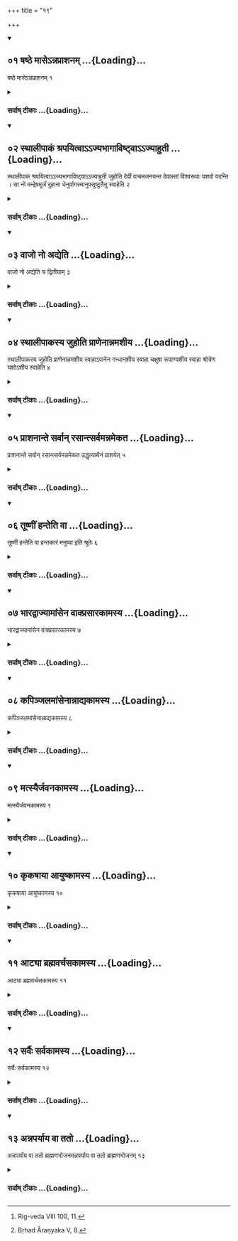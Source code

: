 +++
title = "१९"

+++
<div class="js_include" includetitle="true" newlevelforh1="2" unfilled url="/vedAH_yajuH/vAjasaneyam/sUtram/pAraskara-gRhyam/vishvAsa-prastutiH/1/19/01_ShaShThe_mAse-nnaprAshanam.md">
<details open><summary><h2>०१ षष्ठे मासेऽन्नप्राशनम् ...{Loading}...</h2></summary>

षष्ठे मासेऽन्नप्राशनम् १
</details>
</div>
<div class="js_include collapsed" newlevelforh1="3" title="सर्वाष् टीकाः" unfilled url="/vedAH_yajuH/vAjasaneyam/sUtram/pAraskara-gRhyam/sarvASh_TIkAH/1/19/01_ShaShThe_mAse-nnaprAshanam.md">
<details><summary><h3>सर्वाष् टीकाः ...{Loading}...</h3></summary>
<details><summary>Oldenberg</summary>

1. In the sixth month the Annaprāśana (or first feeding with solid food).
</details>
</details>
</div>
<div class="js_include" includetitle="true" newlevelforh1="2" unfilled url="/vedAH_yajuH/vAjasaneyam/sUtram/pAraskara-gRhyam/vishvAsa-prastutiH/1/19/02_sthAlIpAkaM_shrapayitvA--jyabhAgAviShTvA--jyA.md">
<details open><summary><h2>०२ स्थालीपाकं श्रपयित्वाऽऽज्यभागाविष्ट्वाऽऽज्याहुती ...{Loading}...</h2></summary>

स्थालीपाकं श्रपयित्वाऽऽज्यभागाविष्ट्वाऽऽज्याहुती जुहोति देवीं वाचमजनयन्त देवास्तां विश्वरूपाः पशवो वदन्ति । सा नो मन्द्रेषमूर्जं दुहाना धेनुर्वागस्मानुपसुष्टुतैतु स्वाहेति २
</details>
</div>
<div class="js_include collapsed" newlevelforh1="3" title="सर्वाष् टीकाः" unfilled url="/vedAH_yajuH/vAjasaneyam/sUtram/pAraskara-gRhyam/sarvASh_TIkAH/1/19/02_sthAlIpAkaM_shrapayitvA--jyabhAgAviShTvA--jyA.md">
<details><summary><h3>सर्वाष् टीकाः ...{Loading}...</h3></summary>
<details><summary>Oldenberg</summary>

2 [^1] . Having cooked a mess of sacrificial food, and sacrificed the two Ājyabhāgas, he offers two Ājya oblations, (the first with the verse,) 'The gods have generated the goddess Speech; manifold animals speak her forth. May she, the sweet-sounding, the cow that (for milk) gives sap and juice to us, Speech, the highly-praised one, come to us. Svāhā!'


[^1]:  Rig-veda VIII 100, 11.
</details>
</details>
</div>
<div class="js_include" includetitle="true" newlevelforh1="2" unfilled url="/vedAH_yajuH/vAjasaneyam/sUtram/pAraskara-gRhyam/vishvAsa-prastutiH/1/19/03_vAjo_no_adyeti.md">
<details open><summary><h2>०३ वाजो नो अद्येति ...{Loading}...</h2></summary>

वाजो नो अद्येति च द्वितीयाम् ३
</details>
</div>
<div class="js_include collapsed" newlevelforh1="3" title="सर्वाष् टीकाः" unfilled url="/vedAH_yajuH/vAjasaneyam/sUtram/pAraskara-gRhyam/sarvASh_TIkAH/1/19/03_vAjo_no_adyeti.md">
<details><summary><h3>सर्वाष् टीकाः ...{Loading}...</h3></summary>
<details><summary>Oldenberg</summary>

3. And the second (oblation) with (the verse), 'May vigour us to-day' (Vāj. Saṃhitā XVIII, 33).
</details>
</details>
</div>
<div class="js_include" includetitle="true" newlevelforh1="2" unfilled url="/vedAH_yajuH/vAjasaneyam/sUtram/pAraskara-gRhyam/vishvAsa-prastutiH/1/19/04_sthAlIpAkasya_juhoti_prANenAnnamashIya.md">
<details open><summary><h2>०४ स्थालीपाकस्य जुहोति प्राणेनान्नमशीय ...{Loading}...</h2></summary>

स्थालीपाकस्य जुहोति प्राणेनान्नमशीय स्वाहाऽपानेन गन्धानशीय स्वाहा चक्षुषा रूपाण्यशीय स्वाहा श्रोत्रेण यशोऽशीय स्वाहेति ४
</details>
</div>
<div class="js_include collapsed" newlevelforh1="3" title="सर्वाष् टीकाः" unfilled url="/vedAH_yajuH/vAjasaneyam/sUtram/pAraskara-gRhyam/sarvASh_TIkAH/1/19/04_sthAlIpAkasya_juhoti_prANenAnnamashIya.md">
<details><summary><h3>सर्वाष् टीकाः ...{Loading}...</h3></summary>
<details><summary>Oldenberg</summary>

4. He then sacrifices (four oblations) of cooked food with (the formulas),

'Through up-breathing may I enjoy food. Svāhā!

'Through down-breathing may I enjoy smells. Svāhā!

'Through my eye may I enjoy visible things. Svāhā!

'Through my ear may I enjoy renown. Svāhā!'
</details>
</details>
</div>
<div class="js_include" includetitle="true" newlevelforh1="2" unfilled url="/vedAH_yajuH/vAjasaneyam/sUtram/pAraskara-gRhyam/vishvAsa-prastutiH/1/19/05_prAshanAnte_sarvAn_rasAntsarvamannamekata.md">
<details open><summary><h2>०५ प्राशनान्ते सर्वान् रसान्त्सर्वमन्नमेकत ...{Loading}...</h2></summary>

प्राशनान्ते सर्वान् रसान्त्सर्वमन्नमेकत उद्धृत्याथैनं प्राशयेत् ५
</details>
</div>
<div class="js_include collapsed" newlevelforh1="3" title="सर्वाष् टीकाः" unfilled url="/vedAH_yajuH/vAjasaneyam/sUtram/pAraskara-gRhyam/sarvASh_TIkAH/1/19/05_prAshanAnte_sarvAn_rasAntsarvamannamekata.md">
<details><summary><h3>सर्वाष् टीकाः ...{Loading}...</h3></summary>
<details><summary>Oldenberg</summary>

5. After he has eaten (himself), he should set apart food of all kinds, and of all different sorts of flavour, and should give it to him (i.e. to his son) to eat,
</details>
</details>
</div>
<div class="js_include" includetitle="true" newlevelforh1="2" unfilled url="/vedAH_yajuH/vAjasaneyam/sUtram/pAraskara-gRhyam/vishvAsa-prastutiH/1/19/06_tUShNIM_hanteti_vA.md">
<details open><summary><h2>०६ तूष्णीं हन्तेति वा ...{Loading}...</h2></summary>

तूष्णीं हन्तेति वा हन्तकारं मनुष्या इति श्रुतेः ६
</details>
</div>
<div class="js_include collapsed" newlevelforh1="3" title="सर्वाष् टीकाः" unfilled url="/vedAH_yajuH/vAjasaneyam/sUtram/pAraskara-gRhyam/sarvASh_TIkAH/1/19/06_tUShNIM_hanteti_vA.md">
<details><summary><h3>सर्वाष् टीकाः ...{Loading}...</h3></summary>
<details><summary>Oldenberg</summary>

6 [^2] . Silently or with (the word), 'Hanta' (i.e. Well!). For it is said in the Śruti, 'Men (live on) the word hanta.'


[^2]:  Bṛhad Āraṇyaka V, 8.
</details>
</details>
</div>
<div class="js_include" includetitle="true" newlevelforh1="2" unfilled url="/vedAH_yajuH/vAjasaneyam/sUtram/pAraskara-gRhyam/vishvAsa-prastutiH/1/19/07_bhAradvAjyAmAMsena_vAkprasArakAmasya.md">
<details open><summary><h2>०७ भारद्वाज्यामांसेन वाक्प्रसारकामस्य ...{Loading}...</h2></summary>

भारद्वाज्यामांसेन वाक्प्रसारकामस्य ७
</details>
</div>
<div class="js_include collapsed" newlevelforh1="3" title="सर्वाष् टीकाः" unfilled url="/vedAH_yajuH/vAjasaneyam/sUtram/pAraskara-gRhyam/sarvASh_TIkAH/1/19/07_bhAradvAjyAmAMsena_vAkprasArakAmasya.md">
<details><summary><h3>सर्वाष् टीकाः ...{Loading}...</h3></summary>
<details><summary>Oldenberg</summary>

7. (He feeds the child) with flesh of (the bird called) Bhāradvājī, if he wishes (to the child) fluency of speech,
</details>
</details>
</div>
<div class="js_include" includetitle="true" newlevelforh1="2" unfilled url="/vedAH_yajuH/vAjasaneyam/sUtram/pAraskara-gRhyam/vishvAsa-prastutiH/1/19/08_kapinjalamAMsenAnnAdyakAmasya.md">
<details open><summary><h2>०८ कपिञ्जलमांसेनान्नाद्यकामस्य ...{Loading}...</h2></summary>

कपिञ्जलमांसेनान्नाद्यकामस्य ८
</details>
</div>
<div class="js_include collapsed" newlevelforh1="3" title="सर्वाष् टीकाः" unfilled url="/vedAH_yajuH/vAjasaneyam/sUtram/pAraskara-gRhyam/sarvASh_TIkAH/1/19/08_kapinjalamAMsenAnnAdyakAmasya.md">
<details><summary><h3>सर्वाष् टीकाः ...{Loading}...</h3></summary>
<details><summary>Oldenberg</summary>

8. With flesh of partridge, if abundance of nouṛṣment,
</details>
</details>
</div>
<div class="js_include" includetitle="true" newlevelforh1="2" unfilled url="/vedAH_yajuH/vAjasaneyam/sUtram/pAraskara-gRhyam/vishvAsa-prastutiH/1/19/09_matsyairjavanakAmasya.md">
<details open><summary><h2>०९ मत्स्यैर्जवनकामस्य ...{Loading}...</h2></summary>

मत्स्यैर्जवनकामस्य ९
</details>
</div>
<div class="js_include collapsed" newlevelforh1="3" title="सर्वाष् टीकाः" unfilled url="/vedAH_yajuH/vAjasaneyam/sUtram/pAraskara-gRhyam/sarvASh_TIkAH/1/19/09_matsyairjavanakAmasya.md">
<details><summary><h3>सर्वाष् टीकाः ...{Loading}...</h3></summary>
<details><summary>Oldenberg</summary>

9. With fish, if swiftness,
</details>
</details>
</div>
<div class="js_include" includetitle="true" newlevelforh1="2" unfilled url="/vedAH_yajuH/vAjasaneyam/sUtram/pAraskara-gRhyam/vishvAsa-prastutiH/1/19/10_kRkaShAyA_AyuShkAmasya.md">
<details open><summary><h2>१० कृकषाया आयुष्कामस्य ...{Loading}...</h2></summary>

कृकषाया आयुष्कामस्य १०
</details>
</div>
<div class="js_include collapsed" newlevelforh1="3" title="सर्वाष् टीकाः" unfilled url="/vedAH_yajuH/vAjasaneyam/sUtram/pAraskara-gRhyam/sarvASh_TIkAH/1/19/10_kRkaShAyA_AyuShkAmasya.md">
<details><summary><h3>सर्वाष् टीकाः ...{Loading}...</h3></summary>
<details><summary>Oldenberg</summary>

10. (With flesh) of (the bird) Kṛkaṣā, if long life,
</details>
</details>
</div>
<div class="js_include" includetitle="true" newlevelforh1="2" unfilled url="/vedAH_yajuH/vAjasaneyam/sUtram/pAraskara-gRhyam/vishvAsa-prastutiH/1/19/11_ATyA_brahmavarchasakAmasya.md">
<details open><summary><h2>११ आट्या ब्रह्मवर्चसकामस्य ...{Loading}...</h2></summary>

आट्या ब्रह्मवर्चसकामस्य ११
</details>
</div>
<div class="js_include collapsed" newlevelforh1="3" title="सर्वाष् टीकाः" unfilled url="/vedAH_yajuH/vAjasaneyam/sUtram/pAraskara-gRhyam/sarvASh_TIkAH/1/19/11_ATyA_brahmavarchasakAmasya.md">
<details><summary><h3>सर्वाष् टीकाः ...{Loading}...</h3></summary>
<details><summary>Oldenberg</summary>

11. (With flesh) of (the bird) Āṭi, if desirous of holy lustre,
</details>
</details>
</div>
<div class="js_include" includetitle="true" newlevelforh1="2" unfilled url="/vedAH_yajuH/vAjasaneyam/sUtram/pAraskara-gRhyam/vishvAsa-prastutiH/1/19/12_sarvaiH_sarvakAmasya.md">
<details open><summary><h2>१२ सर्वैः सर्वकामस्य ...{Loading}...</h2></summary>

सर्वैः सर्वकामस्य १२
</details>
</div>
<div class="js_include collapsed" newlevelforh1="3" title="सर्वाष् टीकाः" unfilled url="/vedAH_yajuH/vAjasaneyam/sUtram/pAraskara-gRhyam/sarvASh_TIkAH/1/19/12_sarvaiH_sarvakAmasya.md">
<details><summary><h3>सर्वाष् टीकाः ...{Loading}...</h3></summary>
<details><summary>Oldenberg</summary>

12. With all, if desirous of all.
</details>
</details>
</div>
<div class="js_include" includetitle="true" newlevelforh1="2" unfilled url="/vedAH_yajuH/vAjasaneyam/sUtram/pAraskara-gRhyam/vishvAsa-prastutiH/1/19/13_annaparyAya_vA_tato.md">
<details open><summary><h2>१३ अन्नपर्याय वा ततो ...{Loading}...</h2></summary>

अन्नपर्याय वा ततो ब्राह्मणभोजनमन्नपर्याय वा ततो ब्राह्मणभोजनम् १३
</details>
</div>
<div class="js_include collapsed" newlevelforh1="3" title="सर्वाष् टीकाः" unfilled url="/vedAH_yajuH/vAjasaneyam/sUtram/pAraskara-gRhyam/sarvASh_TIkAH/1/19/13_annaparyAya_vA_tato.md">
<details><summary><h3>सर्वाष् टीकाः ...{Loading}...</h3></summary>
<details><summary>Oldenberg</summary>

13. Or each (sort of) food one by one. Then (follows) feeding of the Brāhmaṇas, or each (sort of) food one by one. Then feeding of the Brāhmaṇas.

End of the First Kāṇḍa.
</details>
</details>
</div>